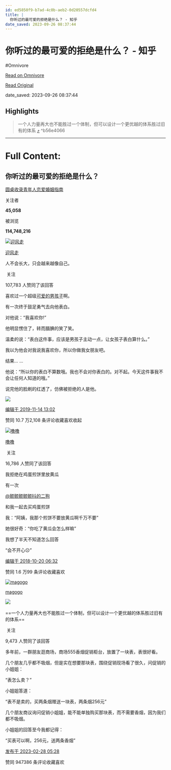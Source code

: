 ```yaml
---
id: ed5850f9-b7ad-4c0b-aeb2-0d20557dcfd4
title: |
  你听过的最可爱的拒绝是什么？ - 知乎
date_saved: 2023-09-26 08:37:44
---
```


# 你听过的最可爱的拒绝是什么？ - 知乎
#Omnivore

[Read on Omnivore](https://omnivore.app/me/https-www-zhihu-com-question-29461632-answer-784237412-18ad17e9776)

[Read Original](https://www.zhihu.com/question/29461632/answer/784237412)

date_saved: 2023-09-26 08:37:44


## Highlights

> 一个人力量再大也不能胜过一个体制，但可以设计一个更优越的体系胜过旧有的体系 [⤴️](https://omnivore.app/me/https-www-zhihu-com-question-29461632-answer-784237412-18ad17e9776#b56e4066-c985-444c-b661-14d315bf786b)  ^b56e4066


--- 

# Full Content: 

## 你听过的最可爱的拒绝是什么？

[圆桌收录青年人恋爱婚姻指南](https://www.zhihu.com/roundtable/qingnianrenzhinan)

关注者

**45,058**

被浏览

**114,748,216**

[![迎风走](https://proxy-prod.omnivore-image-cache.app/0x0,siGip-GouMD40bm4TZadN0GiA2AKN8xpj7Btm5bTUqqs/https://picx.zhimg.com/v2-a2ee0ac2b035f5587e0d67e09f214a33_l.jpg?source=1940ef5c)](https://www.zhihu.com/people/si-si-71-75)

[迎风走](https://www.zhihu.com/people/si-si-71-75)

人不会长大，只会越来越像自己。

​ 关注

107,783 人赞同了该回答

喜欢过一个超级[可爱的男孩子](https://www.zhihu.com/search?q=%E5%8F%AF%E7%88%B1%E7%9A%84%E7%94%B7%E5%AD%A9%E5%AD%90&search%5Fsource=Entity&hybrid%5Fsearch%5Fsource=Entity&hybrid%5Fsearch%5Fextra=%7B%22sourceType%22%3A%22answer%22%2C%22sourceId%22%3A784237412%7D)啊。

有一次终于鼓足勇气去向他表白。

对他说：“我喜欢你!”

他明显愣住了，转而腼腆的笑了笑。

温柔的说：“表白这件事，应该是男孩子主动一点，让女孩子表白算什么。”

我以为他会对我说我喜欢你，所以你做我女朋友吧。

结果... ...

他说：“所以你的表白不算数哦。我也不会对你表白的。对不起。今天这件事我不会让任何人知道的哦。”

说完他的脸刷的红透了，仿佛被拒绝的人是他。

![](https://proxy-prod.omnivore-image-cache.app/576x768,swv6h6GGI8TO4Bs0EVb41jwPNFlNBAjEXKXUKsYivfuM/https://picx.zhimg.com/50/v2-dbbb7aa38bac281e311409519880e65b_720w.jpg?source=1940ef5c)

[编辑于 2019-11-14 13:02](https://www.zhihu.com/question/29461632/answer/784237412)

​赞同 10.7 万​​2,108 条评论​收藏​喜欢收起​

[![噜噜](https://proxy-prod.omnivore-image-cache.app/0x0,sr23UGZvVlnRMgm7MSONb8caE0QIly1eXiSo33RM9P2k/https://pica.zhimg.com/v2-06871c96fbcb5ae6d7e3eb065d1af819_l.jpg?source=1940ef5c)](https://www.zhihu.com/people/yang-lu-19-7)

[噜噜](https://www.zhihu.com/people/yang-lu-19-7)

​ 关注

16,786 人赞同了该回答

我拒绝在鸡蛋煎饼里放黄瓜

有一次 

[@颤颤颤颤颤抖的二狗](https://www.zhihu.com/people/9a4d4062d90eb6ac3dbc786b2c9c6911)

 和我一起去买鸡蛋煎饼

我：“阿姨，我那个煎饼不要放黄瓜啊千万不要”

她很好奇：“你吃了黄瓜会怎么样嘛”

我想了半天不知道怎么回答

“会不开心☹️”

[编辑于 2018-10-20 06:32](https://www.zhihu.com/question/29461632/answer/499080905)

​赞同 1.6 万​​99 条评论​收藏​喜欢

[![magogo](https://proxy-prod.omnivore-image-cache.app/0x0,sUgVMJXS3ZX-9U72A5DVzPRXqJDTP8kERBkYXWM4amlg/https://picx.zhimg.com/v2-b4d8103bf37b47a34f7471e566a5d9ec_l.jpg?source=1940ef5c)](https://www.zhihu.com/people/magogo)

[magogo](https://www.zhihu.com/people/magogo)

​![](https://proxy-prod.omnivore-image-cache.app/0x0,sEQaOWrSM4sYxMszrQ6lhsM51WgM5AvlqxCkeG6GJZz4/https://pic1.zhimg.com/v2-4812630bc27d642f7cafcd6cdeca3d7a.jpg?source=88ceefae)

==一个人力量再大也不能胜过一个体制，但可以设计一个更优越的体系胜过旧有的体系==

​ 关注

9,473 人赞同了该回答

多年前，一群朋友逛商场，商场555香烟促销柜台，放置了一块表，表很好看。

几个朋友几乎都不吸烟，但是实在想要那块表，围绕促销现场看了很久，问促销的小姐姐：

“表怎么卖？”

小姐姐答道：

“表不是卖的，买两条烟赠送一块表，两条烟256元”

几个朋友商议询问促销小姐姐，能不能单独购买那块表，而不需要香烟，因为我们都不吸烟。

小姐姐的回答至今我都记得：

“买表可以啊，256元，送两条香烟”

[发布于 2023-02-28 05:28](https://www.zhihu.com/question/29461632/answer/2914663220)

​赞同 9473​​86 条评论​收藏​喜欢
